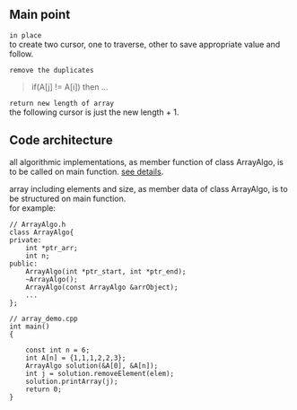 ## Main point
`in place`  
to create two cursor, one to traverse, other to save appropriate value and follow.

`remove the duplicates`
> if(A[j] != A[i]) then ...

`return new length of array`  
the following cursor is just the new length + 1.

## Code architecture
 all algorithmic implementations, as member function of class ArrayAlgo, is to be called on main function. [see details][1].   

 array including elements and size, as member data of class ArrayAlgo, is to be structured on main function.  
 for example:
	
	// ArrayAlgo.h
	class ArrayAlgo{
	private:
		int *ptr_arr;
		int n;
	public:
		ArrayAlgo(int *ptr_start, int *ptr_end);
		~ArrayAlgo();
		ArrayAlgo(const ArrayAlgo &arrObject);
		...
	};

	// array_demo.cpp
	int main()
	{

		const int n = 6;	
		int A[n] = {1,1,1,2,2,3};
		ArrayAlgo solution(&A[0], &A[n]);
		int j = solution.removeElement(elem);	
		solution.printArray(j);
		return 0;
	}

[1]: https://github.com/gitforhzc/LeetCode_Cpp/blob/master/doc/Array/RemoveElement.md